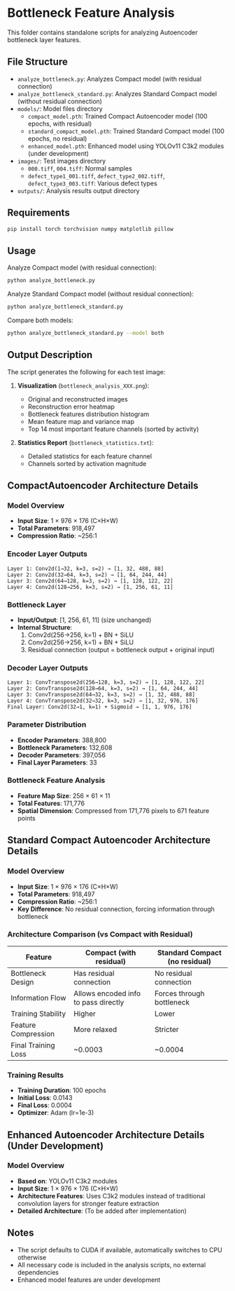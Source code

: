 # Bottleneck Feature Analysis

This folder contains standalone scripts for analyzing Autoencoder bottleneck layer features.

## File Structure

- `analyze_bottleneck.py`: Analyzes Compact model (with residual connection)
- `analyze_bottleneck_standard.py`: Analyzes Standard Compact model (without residual connection)
- `models/`: Model files directory
  - `compact_model.pth`: Trained Compact Autoencoder model (100 epochs, with residual)
  - `standard_compact_model.pth`: Trained Standard Compact model (100 epochs, no residual)
  - `enhanced_model.pth`: Enhanced model using YOLOv11 C3k2 modules (under development)
- `images/`: Test images directory
  - `000.tiff`, `004.tiff`: Normal samples
  - `defect_type1_001.tiff`, `defect_type2_002.tiff`, `defect_type3_003.tiff`: Various defect types
- `outputs/`: Analysis results output directory

## Requirements

```bash
pip install torch torchvision numpy matplotlib pillow
```

## Usage

Analyze Compact model (with residual connection):
```bash
python analyze_bottleneck.py
```

Analyze Standard Compact model (without residual connection):
```bash
python analyze_bottleneck_standard.py
```

Compare both models:
```bash
python analyze_bottleneck_standard.py --model both
```

## Output Description

The script generates the following for each test image:

1. **Visualization** (`bottleneck_analysis_XXX.png`):
   - Original and reconstructed images
   - Reconstruction error heatmap
   - Bottleneck features distribution histogram
   - Mean feature map and variance map
   - Top 14 most important feature channels (sorted by activity)

2. **Statistics Report** (`bottleneck_statistics.txt`):
   - Detailed statistics for each feature channel
   - Channels sorted by activation magnitude

## CompactAutoencoder Architecture Details

### Model Overview
- **Input Size**: 1 × 976 × 176 (C×H×W)
- **Total Parameters**: 918,497
- **Compression Ratio**: ~256:1

### Encoder Layer Outputs
```
Layer 1: Conv2d(1→32, k=3, s=2) → [1, 32, 488, 88]
Layer 2: Conv2d(32→64, k=3, s=2) → [1, 64, 244, 44]
Layer 3: Conv2d(64→128, k=3, s=2) → [1, 128, 122, 22]
Layer 4: Conv2d(128→256, k=3, s=2) → [1, 256, 61, 11]
```

### Bottleneck Layer
- **Input/Output**: [1, 256, 61, 11] (size unchanged)
- **Internal Structure**:
  1. Conv2d(256→256, k=1) + BN + SiLU
  2. Conv2d(256→256, k=1) + BN + SiLU
  3. Residual connection (output = bottleneck output + original input)

### Decoder Layer Outputs
```
Layer 1: ConvTranspose2d(256→128, k=3, s=2) → [1, 128, 122, 22]
Layer 2: ConvTranspose2d(128→64, k=3, s=2) → [1, 64, 244, 44]
Layer 3: ConvTranspose2d(64→32, k=3, s=2) → [1, 32, 488, 88]
Layer 4: ConvTranspose2d(32→32, k=3, s=2) → [1, 32, 976, 176]
Final Layer: Conv2d(32→1, k=1) + Sigmoid → [1, 1, 976, 176]
```

### Parameter Distribution
- **Encoder Parameters**: 388,800
- **Bottleneck Parameters**: 132,608
- **Decoder Parameters**: 397,056
- **Final Layer Parameters**: 33

### Bottleneck Feature Analysis
- **Feature Map Size**: 256 × 61 × 11
- **Total Features**: 171,776
- **Spatial Dimension**: Compressed from 171,776 pixels to 671 feature points

## Standard Compact Autoencoder Architecture Details

### Model Overview
- **Input Size**: 1 × 976 × 176 (C×H×W)
- **Total Parameters**: 918,497
- **Compression Ratio**: ~256:1
- **Key Difference**: No residual connection, forcing information through bottleneck

### Architecture Comparison (vs Compact with Residual)
| Feature | Compact (with residual) | Standard Compact (no residual) |
|---------|------------------------|------------------------------|
| Bottleneck Design | Has residual connection | No residual connection |
| Information Flow | Allows encoded info to pass directly | Forces through bottleneck |
| Training Stability | Higher | Lower |
| Feature Compression | More relaxed | Stricter |
| Final Training Loss | ~0.0003 | ~0.0004 |

### Training Results
- **Training Duration**: 100 epochs
- **Initial Loss**: 0.0143
- **Final Loss**: 0.0004
- **Optimizer**: Adam (lr=1e-3)

## Enhanced Autoencoder Architecture Details (Under Development)

### Model Overview
- **Based on**: YOLOv11 C3k2 modules
- **Input Size**: 1 × 976 × 176 (C×H×W)
- **Architecture Features**: Uses C3k2 modules instead of traditional convolution layers for stronger feature extraction
- **Detailed Architecture**: (To be added after implementation)

## Notes

- The script defaults to CUDA if available, automatically switches to CPU otherwise
- All necessary code is included in the analysis scripts, no external dependencies
- Enhanced model features are under development